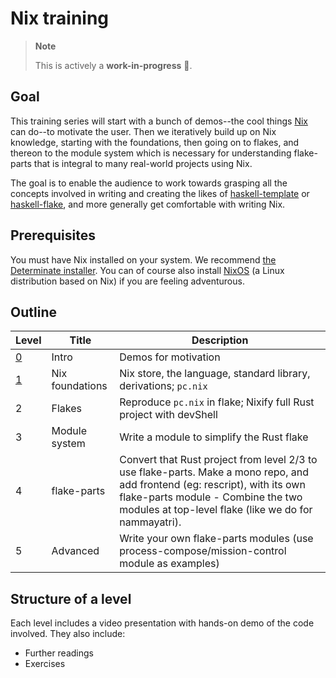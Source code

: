 # Nix training

> **Note**
>
> This is actively a **work-in-progress** 🚧.

## Goal

This training series will start with a bunch of demos--the cool things [Nix](https://nixos.org/) can do--to motivate the user. Then we iteratively build up on Nix knowledge, starting with the foundations, then going on to flakes, and thereon to the module system which is necessary for understanding flake-parts that is integral to many real-world projects using Nix.

The goal is to enable the audience to work towards grasping all the concepts involved in writing and creating the likes of [haskell-template](https://github.com/srid/haskell-template/blob/master/flake.nix) or [haskell-flake](https://github.com/srid/haskell-flake), and more generally get comfortable with writing Nix.

## Prerequisites

You must have Nix installed on your system. We recommend [the Determinate installer](https://github.com/DeterminateSystems/nix-installer). You can of course also install [NixOS](https://nixos.org/) (a Linux distribution based on Nix) if you are feeling adventurous.

## Outline

| Level | Title | Description |
| --- | --- | --- |
| [0](./levels/0/README.md) | Intro | Demos for motivation |
| [1](./levels/1/README.md) | Nix foundations | Nix store, the language, standard library, derivations; `pc.nix` |
| 2 | Flakes | Reproduce `pc.nix` in flake; Nixify full Rust project with devShell |
| 3 | Module system | Write a module to simplify the Rust flake |
| 4 | flake-parts | Convert that Rust project from level 2/3 to use flake-parts. Make a mono repo, and add frontend (eg: rescript), with its own flake-parts module - Combine the two modules at top-level flake (like we do for nammayatri). |
| 5 | Advanced | Write your own flake-parts modules (use process-compose/mission-control module as examples) |

## Structure of a level

Each level includes a video presentation with hands-on demo of the code involved. They also include:

- Further readings
- Exercises
